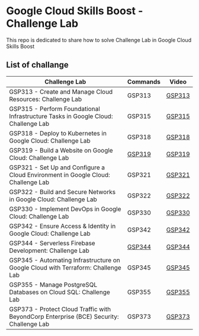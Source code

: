 
# Google Cloud Skills Boost - Challenge Lab

This repo is dedicated to share how to solve Challenge Lab in Google Cloud Skills Boost


## List of challange

| Challenge Lab                                                                           | Commands                     | Video                                  |
| --------------------------------------------------------------------------------------- | ---------------------------- | -------------------------------------- |
| GSP313 - Create and Manage Cloud Resources: Challenge Lab                               | GSP313                       | [GSP313](https://youtu.be/zv25HHm8kmA) |
| GSP315 - Perform Foundational Infrastructure Tasks in Google Cloud: Challenge Lab       | GSP315                       | [GSP315](https://youtu.be/Kz1hAcN9Fak) |
| GSP318 - Deploy to Kubernetes in Google Cloud: Challenge Lab                            | GSP318                       | [GSP318](https://youtu.be/wPOufQeHX9c) |
| GSP319 - Build a Website on Google Cloud: Challenge Lab                                 | [GSP319](Commands/GSP319.md) | [GSP319](https://youtu.be/XgU0zYh0RqY) |
| GSP321 - Set Up and Configure a Cloud Environment in Google Cloud: Challenge Lab        | GSP321                       | [GSP321](https://youtu.be/wK_nFmHSsFc) |
| GSP322 - Build and Secure Networks in Google Cloud: Challenge Lab                       | GSP322                       | [GSP322](https://youtu.be/VbwP_kUQtOs) |
| GSP330 - Implement DevOps in Google Cloud: Challenge Lab                                | GSP330                       | [GSP330](https://youtu.be/zrQjH22czUs) |
| GSP342 - Ensure Access & Identity in Google Cloud: Challenge Lab                        | GSP342                       | [GSP342](https://youtu.be/RJrRDUb2Ppw) |
| GSP344 - Serverless Firebase Development: Challenge Lab                                 | [GSP344](Commands/GSP344.md) | [GSP344](https://youtu.be/BI5HuE-nZls) |
| GSP345 - Automating Infrastructure on Google Cloud with Terraform: Challenge Lab        | GSP345                       | [GSP345](https://youtu.be/XyZj2q0UDUo) |
| GSP355 - Manage PostgreSQL Databases on Cloud SQL: Challenge Lab                        | GSP355                       | [GSP355](https://youtu.be/3ygc1eWcdVo) |
| GSP373 - Protect Cloud Traffic with BeyondCorp Enterprise (BCE) Security: Challenge Lab | GSP373                       | [GSP373](https://youtu.be/S_juzMQvkks) |